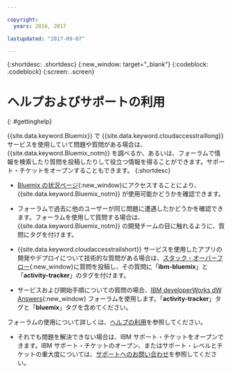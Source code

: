 ```yaml
---

copyright:
  years: 2016, 2017

lastupdated: "2017-09-07"

---
```



{:shortdesc: .shortdesc}
{:new_window: target="_blank"}
{:codeblock: .codeblock}
{:screen: .screen}


# ヘルプおよびサポートの利用
{: #gettinghelp}

{{site.data.keyword.Bluemix}} で {{site.data.keyword.cloudaccesstraillong}} サービスを使用していて問題や質問がある場合は、{{site.data.keyword.Bluemix_notm}} を調べるか、あるいは、フォーラムで情報を検索したり質問を投稿したりして役立つ情報を得ることができます。サポート・チケットをオープンすることもできます。
{:shortdesc}

* [Bluemix の状況ページ](https://developer.ibm.com/bluemix/support/#status){:new_window}にアクセスすることにより、{{site.data.keyword.Bluemix_notm}} が使用可能かどうかを確認できます。

* フォーラムで過去に他のユーザーが同じ問題に遭遇したかどうかを確認できます。フォーラムを使用して質問する場合は、{{site.data.keyword.Bluemix_notm}}  の開発チームの目に触れるように、質問にタグを付けます。
<!--Insert the appropriate Stack Overflow tag for your service for <service_keyword> in URL and text below:  -->
  * {{site.data.keyword.cloudaccesstrailshort}} サービスを使用したアプリの開発やデプロイについて技術的な質問がある場合は、[スタック・オーバーフロー](http://stackoverflow.com/search?q=activity-tracker+ibm-bluemix){:new_window}に質問を投稿し、その質問に「**ibm-bluemix**」と「**activity-tracker**」のタグを付けます。
<!--Insert the appropriate dW Answers tag for your service for <service_keyword> in URL below:  -->
  * サービスおよび開始手順についての質問の場合、[IBM developerWorks dW Answers](https://developer.ibm.com/answers/topics/activity-tracker/?smartspace=bluemix){:new_window} フォーラムを使用します。「**activity-tracker**」タグと「**bluemix**」タグを含めてください。

フォーラムの使用について詳しくは、[ヘルプの利用](https://www.{DomainName}/docs/support/index.html#getting-help)を参照してください。

* それでも問題を解決できない場合は、IBM サポート・チケットをオープンできます。IBM サポート・チケットのオープン、またはサポート・レベルとチケットの重大度については、[サポートへのお問い合わせ](https://www.{DomainName}/docs/support/index.html#contacting-support)を参照してください。

